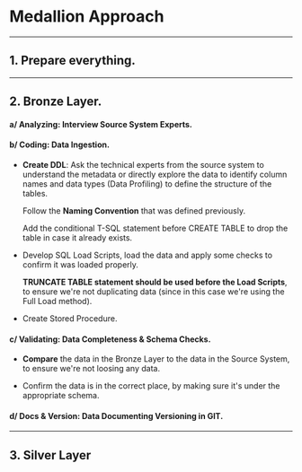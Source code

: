 # Medallion Approach

---

## 1. Prepare everything.

---

## 2. Bronze Layer.

#### a/ Analyzing: Interview Source System Experts.

#### b/ Coding: Data Ingestion.

  * **Create DDL**: Ask the technical experts from the source system to understand the metadata or directly explore
    the data to identify column names and data types (Data Profiling) to define the structure of the tables.

    Follow the **Naming Convention** that was defined previously.

    Add the conditional T-SQL statement before CREATE TABLE to drop the table in case it already exists.

  * Develop SQL Load Scripts, load the data and apply some checks to confirm it was loaded properly.

    **TRUNCATE TABLE statement should be used before the Load Scripts**, to ensure we're not duplicating data (since in this case
    we're using the Full Load method).

  * Create Stored Procedure.

#### c/ Validating: Data Completeness & Schema Checks.

  * **Compare** the data in the Bronze Layer to the data in the Source System, to ensure we're not loosing any data.

  * Confirm the data is in the correct place, by making sure it's under the appropriate schema.

#### d/ Docs & Version: Data Documenting Versioning in GIT.

---

## 3. Silver Layer
